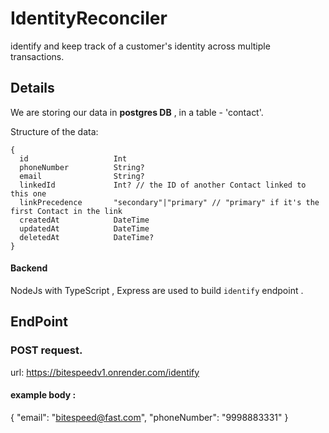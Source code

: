 # IdentityReconciler
identify and keep track of a customer's identity across multiple transactions.

## Details
We are storing our data in __postgres DB__ , in a table - 'contact'.

Structure of the data:
```
{
  id                   Int                   
  phoneNumber          String?
  email                String?
  linkedId             Int? // the ID of another Contact linked to this one
  linkPrecedence       "secondary"|"primary" // "primary" if it's the first Contact in the link
  createdAt            DateTime              
  updatedAt            DateTime              
  deletedAt            DateTime?
}
```

#### Backend 
NodeJs with TypeScript , Express are used to build `identify` endpoint .

## EndPoint
### POST request.
<a>url: https://bitespeedv1.onrender.com/identify</a>
#### example body :
{
  "email": "bitespeed@fast.com",
  "phoneNumber": "9998883331"
}

